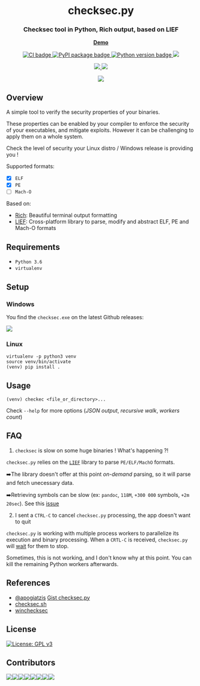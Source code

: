 <h1 align="center">
  <br>checksec.py</br>
</h1>

<h3 align="center">
Checksec tool in Python, Rich output, based on LIEF
</h3>

<p align="center">
  <strong>
  <a href="https://asciinema.org/a/363216">
    Demo
  </a>
  </strong>
</p>

<p align="center">
  <a href="https://github.com/Wenzel/checksec.py/actions?query=workflow%3ACI">
    <img src="https://github.com/Wenzel/checksec.py/workflows/CI/badge.svg" alt="CI badge"/>
  </a>
  <a href="https://pypi.org/project/checksec.py/">
    <img src="https://img.shields.io/pypi/v/checksec.py?color=blue" alt="PyPI package badge"/>
  </a>
  <a href="https://pypi.org/project/checksec.py/">
    <img src="https://img.shields.io/pypi/pyversions/checksec.py" alt="Python version badge"/>
  </a>
  <a href="https://gitter.im/checksec-py/community?utm_source=share-link&utm_medium=link&utm_campaign=share-link">
    <img src="https://badges.gitter.im/checksec-py/community.svg" />
  </a>
</p>
<p align="center">
  <a href="">
    <img src="https://img.shields.io/pypi/dm/checksec.py?color=blue&label=PyPI%20downloads&style=flat-square" />
  </a>
  <a href="https://github.com/Wenzel/checksec.py/releases">
    <img src="https://img.shields.io/github/downloads/Wenzel/checksec.py/total?color=blue&label=Github%20downloads&style=flat-square" />
  </a>
</p>

<p align="center">
  <a href="https://asciinema.org/a/363216">
    <img src="https://user-images.githubusercontent.com/964610/94983280-9d007c80-0541-11eb-8462-3da5b7bce35b.png" />
  </a>
</p>

## Overview

A simple tool to verify the security properties of your binaries.

These properties can be enabled by your compiler to enforce the security of your executables, and mitigate exploits.
However it can be challenging to apply them on a whole system.

Check the level of security your Linux distro / Windows release is providing you !

Supported formats:

- [x] `ELF`
- [x] `PE`
- [ ] `Mach-O`

Based on:
- [Rich](https://github.com/willmcgugan/rich): Beautiful terminal output formatting
- [LIEF](https://github.com/lief-project/LIEF): Cross-platform library to parse, modify and abstract ELF, PE and Mach-O formats

## Requirements

- `Python 3.6`
- `virtualenv`

## Setup

### Windows

You find the `checksec.exe` on the latest Github releases: 

<a href="https://github.com/Wenzel/checksec.py/releases/latest">
  <img src="https://img.shields.io/badge/Windows%20release-download-blue?style=for-the-badge"/>
</a>

### Linux

~~~
virtualenv -p python3 venv
source venv/bin/activate
(venv) pip install .
~~~

## Usage

~~~
(venv) checkec <file_or_directory>...
~~~

Check `--help` for more options (_JSON output_, _recursive walk_, _workers count_)

## FAQ

1. `checksec` is slow on some huge binaries ! What's happening ?!

`checksec.py` relies on the [`LIEF`](https://github.com/lief-project/LIEF) library to parse `PE/ELF/MachO` formats.

➡️The library doesn't offer at this point _on-demand_ parsing, so it will parse and fetch unecessary data.

➡️Retrieving symbols can be slow (ex: `pandoc`, `118M`, `+300 000` symbols, `+2m 20sec`). See this [issue](https://github.com/Wenzel/checksec.py/issues/52)

2. I sent a `CTRL-C` to cancel `checksec.py` processing, the app doesn't want to quit

`checksec.py` is working with multiple process workers to parallelize its execution and binary processing.
When a `CRTL-C` is received, `checksec.py` will [wait](https://docs.python.org/3/library/concurrent.futures.html#concurrent.futures.Executor.shutdown) for them to stop.

Sometimes, this is not working, and I don't know why at this point.
You can kill the remaining Python workers afterwards.

## References

- [@apogiatzis](https://github.com/apogiatzis) [Gist checksec.py](https://gist.github.com/apogiatzis/fb617cd118a9882749b5cb167dae0c5d)
- [checksec.sh](https://github.com/slimm609/checksec.sh)
- [winchecksec](https://github.com/trailofbits/winchecksec)

## License

[![License: GPL v3](https://img.shields.io/badge/License-GPLv3-blue.svg)](https://www.gnu.org/licenses/gpl-3.0)

## Contributors

[![](https://sourcerer.io/fame/Wenzel/Wenzel/checksec.py/images/0)](https://sourcerer.io/fame/Wenzel/Wenzel/checksec.py/links/0)[![](https://sourcerer.io/fame/Wenzel/Wenzel/checksec.py/images/1)](https://sourcerer.io/fame/Wenzel/Wenzel/checksec.py/links/1)[![](https://sourcerer.io/fame/Wenzel/Wenzel/checksec.py/images/2)](https://sourcerer.io/fame/Wenzel/Wenzel/checksec.py/links/2)[![](https://sourcerer.io/fame/Wenzel/Wenzel/checksec.py/images/3)](https://sourcerer.io/fame/Wenzel/Wenzel/checksec.py/links/3)[![](https://sourcerer.io/fame/Wenzel/Wenzel/checksec.py/images/4)](https://sourcerer.io/fame/Wenzel/Wenzel/checksec.py/links/4)[![](https://sourcerer.io/fame/Wenzel/Wenzel/checksec.py/images/5)](https://sourcerer.io/fame/Wenzel/Wenzel/checksec.py/links/5)[![](https://sourcerer.io/fame/Wenzel/Wenzel/checksec.py/images/6)](https://sourcerer.io/fame/Wenzel/Wenzel/checksec.py/links/6)[![](https://sourcerer.io/fame/Wenzel/Wenzel/checksec.py/images/7)](https://sourcerer.io/fame/Wenzel/Wenzel/checksec.py/links/7)